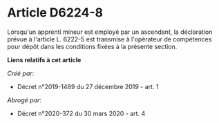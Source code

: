 # Article D6224-8

Lorsqu'un apprenti mineur est employé par un ascendant, la déclaration prévue à l'article L. 6222-5 est transmise à
l'opérateur de compétences pour dépôt dans les conditions fixées à la présente section.

**Liens relatifs à cet article**

_Créé par_:

  - Décret n°2019-1489 du 27 décembre 2019 - art. 1

_Abrogé par_:

  - Décret n°2020-372 du 30 mars 2020 - art. 4
